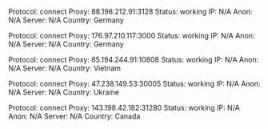 Protocol: connect
Proxy: 88.198.212.91:3128
Status: working
IP: N/A
Anon: N/A
Server: N/A
Country: Germany

Protocol: connect
Proxy: 176.97.210.117:3000
Status: working
IP: N/A
Anon: N/A
Server: N/A
Country: Germany

Protocol: connect
Proxy: 85.194.244.91:10808
Status: working
IP: N/A
Anon: N/A
Server: N/A
Country: Vietnam

Protocol: connect
Proxy: 47.238.149.53:30005
Status: working
IP: N/A
Anon: N/A
Server: N/A
Country: Ukraine

Protocol: connect
Proxy: 143.198.42.182:31280
Status: working
IP: N/A
Anon: N/A
Server: N/A
Country: Canada

